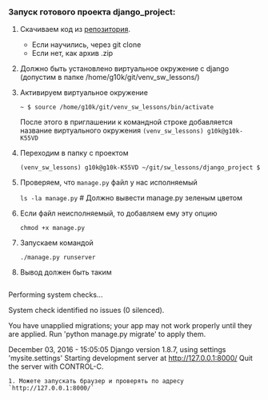 ### Запуск готового проекта django_project:

1. Скачиваем код из [репозитория](https://github.com/g10k/sw_lessons).
    - Если научились, через git clone
    - Если нет, как архив .zip
1. Должно быть установлено виртуальное окружение с django (допустим в папке /home/g10k/git/venv_sw_lessons/)
1. Активируем виртуальное окружение 

    ```~ $ source /home/g10k/git/venv_sw_lessons/bin/activate``` 
    
    После этого в приглашении к командной строке добавляется название виртуального окружения  `(venv_sw_lessons) g10k@g10k-K55VD`
    
1. Переходим в папку с проектом
  
    ```(venv_sw_lessons) g10k@g10k-K55VD ~/git/sw_lessons/django_project $```
   
1. Проверяем, что `manage.py` файл у нас исполняемый  

    ```ls -la manage.py```   # Должно вывести manage.py зеленым цветом
    
1. Если файл неисполняемый, то добавляем ему эту опцию

    ``` chmod +x manage.py ```
    
 
1. Запускаем командой 

    ```./manage.py runserver```
    
    
1. Вывод должен быть таким
   ```
Performing system checks...

System check identified no issues (0 silenced).

You have unapplied migrations; your app may not work properly until they are applied.
Run 'python manage.py migrate' to apply them.

December 03, 2016 - 15:05:05
Django version 1.8.7, using settings 'mysite.settings'
Starting development server at http://127.0.0.1:8000/
Quit the server with CONTROL-C.
``` 
1. Можете запускать браузер и проверять по адресу  `http://127.0.0.1:8000/`

